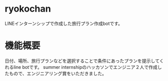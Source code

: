 # ryokochan
LINEインターンシップで作成した旅行プラン作成botです。
# 機能概要
日付、場所、旅行プランなどを選択することで条件にあったプランを提示してくれるline botです。
summer internshipのハッカソンでエンジニア２人で作成したもので、エンジニアリング賞をいただきました。
